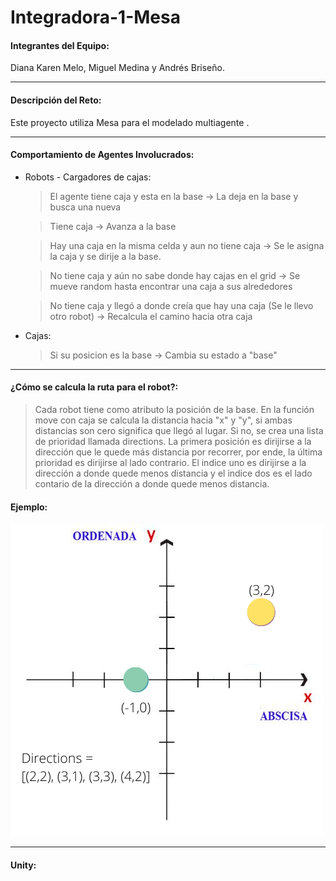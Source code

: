 # Integradora-1-Mesa

#### Integrantes del Equipo: 
Diana Karen Melo, Miguel Medina y Andrés Briseño.
___
#### Descripción del Reto: 
Este proyecto utiliza Mesa para el modelado multiagente .
___
#### Comportamiento de Agentes Involucrados: 
* Robots - Cargadores de cajas: 
  > El agente tiene caja y esta en la base &rarr; La deja en la base y busca una nueva
  
  > Tiene caja  &rarr; Avanza a la base
  
  > Hay una caja en la misma celda y aun no tiene caja  &rarr; Se le asigna la caja y se dirije a la base.
  
  > No tiene caja y aún no sabe donde hay cajas en el grid -> Se mueve random hasta encontrar una caja a sus alrededores
  
  > No tiene caja y llegó a donde creía que hay una caja (Se le llevo otro robot) &rarr; Recalcula el camino hacia otra caja
  
* Cajas:
  >  Si su posicion es la base &rarr; Cambia su estado a "base"
___
#### ¿Cómo se calcula la ruta para el robot?: 
  > Cada robot tiene como atributo la posición de la base. En la función move con caja se calcula la distancia hacia "x" y "y", si ambas distancias son cero significa que llegó al lugar. Si no, se crea una lista de prioridad llamada directions. La primera posición es dirijirse a la dirección que le quede más distancia por recorrer, por ende, la última prioridad es dirijirse al lado contrario. El indice uno es dirijirse a la dirección a donde quede menos distancia y el indice dos es el lado contario de la dirección a donde quede menos distancia. 
#### Ejemplo: 


![This is an image](https://github.com/didimelor/Integradora-1-Mesa/blob/main/(-1%2C0).png)


___
#### Unity: 
